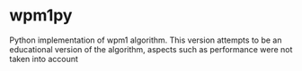 wpm1py
======
Python implementation of wpm1 algorithm. 
This version attempts to be an educational version of the algorithm, 
aspects such as performance were not taken into account 
